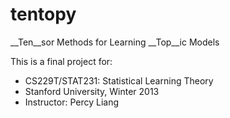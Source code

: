 tentopy
=======

__Ten__sor Methods for Learning __Top__ic Models

This is a final project for:
* CS229T/STAT231: Statistical Learning Theory
* Stanford University, Winter 2013
* Instructor: Percy Liang
